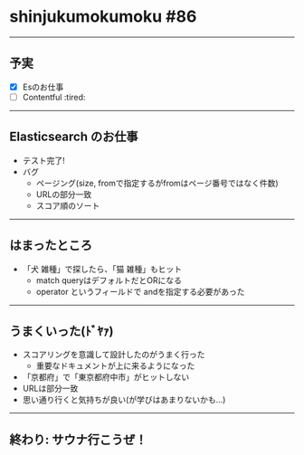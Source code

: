 # shinjukumokumoku #86

---

## 予実

- [x] Esのお仕事
- [ ] Contentful :tired:

---

## Elasticsearch のお仕事

- テスト完了!
- バグ
  - ページング(size, fromで指定するがfromはページ番号ではなく件数)
  - URLの部分一致
  - スコア順のソート

---

## はまったところ

- 「犬 雑種」で探したら、「猫 雑種」もヒット
  - match queryはデフォルトだとORになる
  - operator というフィールドで andを指定する必要があった

---

## うまくいった(ﾄﾞﾔｧ)

- スコアリングを意識して設計したのがうまく行った
  - 重要なドキュメントが上に来るようになった
- 「京都府」で「東京都府中市」がヒットしない
- URLは部分一致
- 思い通り行くと気持ちが良い(が学びはあまりないかも…)

---

## 終わり: サウナ行こうぜ！